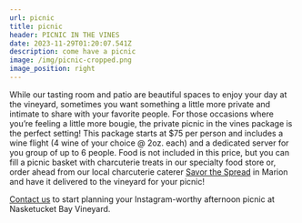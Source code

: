 ```yaml
---
url: picnic
title: picnic
header: PICNIC IN THE VINES
date: 2023-11-29T01:20:07.541Z
description: come have a picnic
image: /img/picnic-cropped.png
image_position: right
---
```

While our tasting room and patio are beautiful spaces to enjoy your day at the vineyard, sometimes you want something a little more private and intimate to share with your favorite people. For those occasions where you’re feeling a little more bougie, the private picnic in the vines package is the perfect setting! This package starts at $75 per person and includes a wine flight (4 wine of your choice @ 2oz. each) and a dedicated server for you group of up to 6 people. Food is not included in this price, but you can fill a picnic basket with charcuterie treats in our specialty food store or, order ahead from our local charcuterie caterer [Savor the Spread](https://www.savorthespread.com/) in Marion and have it delivered to the vineyard for your picnic! 

[Contact us](mailto:info@peacelovevino.net) to start planning your Instagram-worthy afternoon picnic at Nasketucket Bay Vineyard.